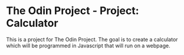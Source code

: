# The Odin Project - Project: Calculator
This is a project for The Odin Project. The goal is to create a  calculator which will be programmed in Javascript that will run on a webpage. 
